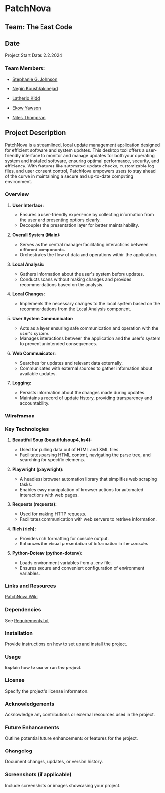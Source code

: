 # PatchNova

## Team: The East Code

## Date

Project Start Date: 2.2.2024

### Team Members:

- [Stephanie G. Johnson](https://github.com/StepheeGee)

- [Negin Koushkakinejad](https://github.com/neginkou)

- [Latherio Kidd](https://github.com/LatherioK0818)

- [Ekow Yawson](https://github.com/ekowyawson)

- [Niles Thompson](https://github.com/Niles086)


## Project Description

PatchNova is a streamlined, local update management application designed for efficient software and system updates. This desktop tool offers a user-friendly interface to monitor and manage updates for both your operating system and installed software, ensuring optimal performance, security, and efficiency. With features like automated update checks, customizable log files, and user consent control, PatchNova empowers users to stay ahead of the curve in maintaining a secure and up-to-date computing environment.


### Overview

1. **User Interface:**
   - Ensures a user-friendly experience by collecting information from the user and presenting options clearly.
   - Decouples the presentation layer for better maintainability.

2. **Overall System (Main):**
   - Serves as the central manager facilitating interactions between different components.
   - Orchestrates the flow of data and operations within the application.

3. **Local Analysis:**
   - Gathers information about the user's system before updates.
   - Conducts scans without making changes and provides recommendations based on the analysis.

4. **Local Changes:**
   - Implements the necessary changes to the local system based on the recommendations from the Local Analysis component.

5. **User System Communicator:**
   - Acts as a layer ensuring safe communication and operation with the user's system.
   - Manages interactions between the application and the user's system to prevent unintended consequences.

6. **Web Communicator:**
   - Searches for updates and relevant data externally.
   - Communicates with external sources to gather information about available updates.

7. **Logging:**
   - Persists information about the changes made during updates.
   - Maintains a record of update history, providing transparency and accountability.

### Wireframes

### Key Technologies

1. **Beautiful Soup (beautifulsoup4, bs4):**
   - Used for pulling data out of HTML and XML files.
   - Facilitates parsing HTML content, navigating the parse tree, and searching for specific elements.

2. **Playwright (playwright):**
   - A headless browser automation library that simplifies web scraping tasks.
   - Enables easy manipulation of browser actions for automated interactions with web pages.

3. **Requests (requests):**
   - Used for making HTTP requests.
   - Facilitates communication with web servers to retrieve information.

4. **Rich (rich):**
   - Provides rich formatting for console output.
   - Enhances the visual presentation of information in the console.

5. **Python-Dotenv (python-dotenv):**
   - Loads environment variables from a .env file.
   - Ensures secure and convenient configuration of environment variables.


### Links and Resources

[PatchNova Wiki](https://github.com/The-East-Code/PatchNova/wiki)

### Dependencies

See [Requirements.txt](requirements.txt)

### Installation

Provide instructions on how to set up and install the project.

### Usage

Explain how to use or run the project.

### License

Specify the project's license information.

### Acknowledgements

Acknowledge any contributions or external resources used in the project.

### Future Enhancements

Outline potential future enhancements or features for the project.

### Changelog

Document changes, updates, or version history.

### Screenshots (if applicable)

Include screenshots or images showcasing your project.

